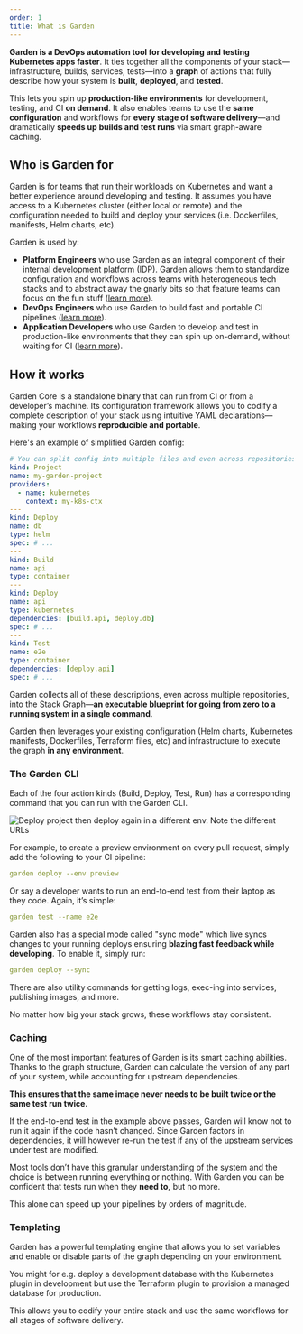 ```yaml
---
order: 1
title: What is Garden
---
```


**Garden is a DevOps automation tool for developing and testing Kubernetes apps faster**. It ties together all the components of your stack—infrastructure, builds, services, tests—into a **graph** of actions that fully describe how your system is **built**, **deployed**, and **tested**.

This lets you spin up **production-like environments** for development, testing, and CI **on demand**. It also enables teams to use the **same configuration** and workflows for **every stage of software delivery**—and dramatically **speeds up builds and test runs** via smart graph-aware caching.

## Who is Garden for

Garden is for teams that run their workloads on Kubernetes and want a better experience around developing and testing. It assumes you have access to a Kubernetes cluster (either local or remote) and the configuration needed to build and deploy your services (i.e. Dockerfiles, manifests, Helm charts, etc).

Garden is used by:

* **Platform Engineers** who use Garden as an integral component of their internal development platform (IDP). Garden allows them to standardize configuration and workflows across teams with heterogeneous tech stacks and to abstract away the gnarly bits so that feature teams can focus on the fun stuff ([learn more](./use-cases/jumpstart-idp.md)).
* **DevOps Engineers** who use Garden to build fast and portable CI pipelines ([learn more](./use-cases/portable-ci-pipelines.md)).
* **Application Developers** who use Garden to develop and test in production-like environments that they can spin up on-demand, without waiting for CI ([learn more](./use-cases/local-development-remote-clusters.md)).

## How it works

Garden Core is a standalone binary that can run from CI or from a developer’s machine. Its configuration framework allows you to codify a complete description of your stack using intuitive YAML declarations—making your workflows **reproducible and portable**.

Here's an example of simplified Garden config:

```yaml
# You can split config into multiple files and even across repositories!
kind: Project
name: my-garden-project
providers:
  - name: kubernetes
    context: my-k8s-ctx
---
kind: Deploy
name: db
type: helm
spec: # ...
---
kind: Build
name: api
type: container
---
kind: Deploy
name: api
type: kubernetes
dependencies: [build.api, deploy.db]
spec: # ...
---
kind: Test
name: e2e
type: container
dependencies: [deploy.api]
spec: # ...
```

Garden collects all of these descriptions, even across multiple repositories, into the Stack Graph—**an executable blueprint for going from zero to a running system in a single command**.

Garden then leverages your existing configuration (Helm charts, Kubernetes manifests, Dockerfiles, Terraform files, etc) and infrastructure to execute the graph **in any environment**.

### The Garden CLI

Each of the four action kinds (Build, Deploy, Test, Run) has a corresponding command that you can run with the Garden CLI.

![Deploy project then deploy again in a different env. Note the different URLs](https://github.com/garden-io/garden/assets/5373776/bdac24a9-4e77-47f4-87dd-c68730fb601a)

For example, to create a preview environment on every pull request, simply add the following to your CI pipeline:

```yaml
garden deploy --env preview
```

Or say a developer wants to run an end-to-end test from their laptop as they code. Again, it’s simple:

```yaml
garden test --name e2e
```

Garden also has a special mode called "sync mode" which live syncs changes to your running deploys ensuring **blazing fast feedback while developing**. To enable it, simply run:

```yaml
garden deploy --sync
```

There are also utility commands for getting logs, exec-ing into services, publishing images, and more.

No matter how big your stack grows, these workflows stay consistent.

### Caching

One of the most important features of Garden is its smart caching abilities. Thanks to the graph structure, Garden can calculate the version of any part of your system, while accounting for upstream dependencies.

**This ensures that the same image never needs to be built twice or the same test run twice.**

If the end-to-end test in the example above passes, Garden will know not to run it again if the code hasn’t changed. Since Garden factors in dependencies, it will however re-run the test if any of the upstream services under test are modified.

Most tools don’t have this granular understanding of the system and the choice is between running everything or nothing. With Garden you can be confident that tests run when they **need to,** but no more.

This alone can speed up your pipelines by orders of magnitude.

### Templating

Garden has a powerful templating engine that allows you to set variables and enable or disable parts of the graph depending on your environment.

You might for e.g. deploy a development database with the Kubernetes plugin in development but use the Terraform plugin to provision a managed database for production.

This allows you to codify your entire stack and use the same workflows for all stages of software delivery.

